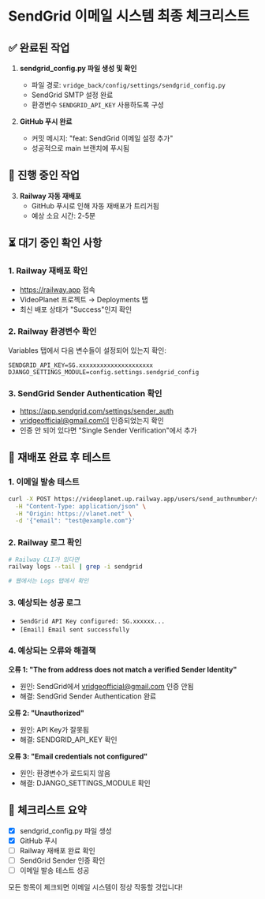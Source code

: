 # SendGrid 이메일 시스템 최종 체크리스트

## ✅ 완료된 작업
1. **sendgrid_config.py 파일 생성 및 확인**
   - 파일 경로: `vridge_back/config/settings/sendgrid_config.py`
   - SendGrid SMTP 설정 완료
   - 환경변수 `SENDGRID_API_KEY` 사용하도록 구성

2. **GitHub 푸시 완료**
   - 커밋 메시지: "feat: SendGrid 이메일 설정 추가"
   - 성공적으로 main 브랜치에 푸시됨

## 🔄 진행 중인 작업
3. **Railway 자동 재배포**
   - GitHub 푸시로 인해 자동 재배포가 트리거됨
   - 예상 소요 시간: 2-5분

## ⏳ 대기 중인 확인 사항

### 1. Railway 재배포 확인
- https://railway.app 접속
- VideoPlanet 프로젝트 → Deployments 탭
- 최신 배포 상태가 "Success"인지 확인

### 2. Railway 환경변수 확인
Variables 탭에서 다음 변수들이 설정되어 있는지 확인:
```
SENDGRID_API_KEY=SG.xxxxxxxxxxxxxxxxxxxxx
DJANGO_SETTINGS_MODULE=config.settings.sendgrid_config
```

### 3. SendGrid Sender Authentication 확인
- https://app.sendgrid.com/settings/sender_auth
- vridgeofficial@gmail.com이 인증되었는지 확인
- 인증 안 되어 있다면 "Single Sender Verification"에서 추가

## 🧪 재배포 완료 후 테스트

### 1. 이메일 발송 테스트
```bash
curl -X POST https://videoplanet.up.railway.app/users/send_authnumber/signup \
  -H "Content-Type: application/json" \
  -H "Origin: https://vlanet.net" \
  -d '{"email": "test@example.com"}'
```

### 2. Railway 로그 확인
```bash
# Railway CLI가 있다면
railway logs --tail | grep -i sendgrid

# 웹에서는 Logs 탭에서 확인
```

### 3. 예상되는 성공 로그
- `SendGrid API Key configured: SG.xxxxxx...`
- `[Email] Email sent successfully`

### 4. 예상되는 오류와 해결책

**오류 1: "The from address does not match a verified Sender Identity"**
- 원인: SendGrid에서 vridgeofficial@gmail.com 인증 안됨
- 해결: SendGrid Sender Authentication 완료

**오류 2: "Unauthorized"**
- 원인: API Key가 잘못됨
- 해결: SENDGRID_API_KEY 확인

**오류 3: "Email credentials not configured"**
- 원인: 환경변수가 로드되지 않음
- 해결: DJANGO_SETTINGS_MODULE 확인

## 📝 체크리스트 요약

- [x] sendgrid_config.py 파일 생성
- [x] GitHub 푸시
- [ ] Railway 재배포 완료 확인
- [ ] SendGrid Sender 인증 확인
- [ ] 이메일 발송 테스트 성공

모든 항목이 체크되면 이메일 시스템이 정상 작동할 것입니다!